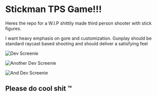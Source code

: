 # Stickman TPS Game!!!
 
 Heres the repo for a W.I.P shittily made third person shooter with stick figures.
 
 I want heavy emphasis on gore and customization. Gunplay should be standard raycast based shooting and should deliver a satisfying feel


![Dev Screenie](https://imgur.com/u1gxfnq.png)

![Another Dev Screenie](https://imgur.com/oNF51Ci.png)

![And Dev Screenie](https://imgur.com/8ChKw9q)

## Please do cool shit ™
